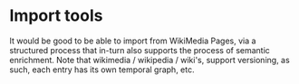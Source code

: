 # Import tools

It would be good to be able to import from WikiMedia Pages, via a structured process that in-turn also supports the process of semantic enrichment.  Note that wikimedia / wikipedia / wiki's, support versioning, as such, each entry has its own temporal graph, etc. 

